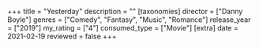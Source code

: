 +++
title = "Yesterday"
description = ""
[taxonomies]
director = ["Danny Boyle"] 
genres = ["Comedy", "Fantasy", "Music", "Romance"]
release_year = ["2019"]
my_rating = ["4"]
consumed_type = ["Movie"]
[extra]
date = 2021-02-19
reviewed = false
+++
